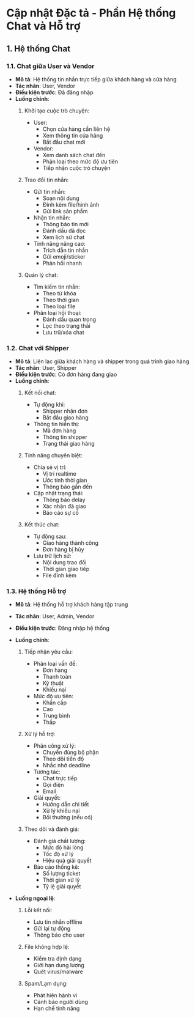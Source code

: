 # Cập nhật Đặc tả - Phần Hệ thống Chat và Hỗ trợ

## 1. Hệ thống Chat 

### 1.1. Chat giữa User và Vendor
- **Mô tả**: Hệ thống tin nhắn trực tiếp giữa khách hàng và cửa hàng
- **Tác nhân**: User, Vendor
- **Điều kiện trước**: Đã đăng nhập
- **Luồng chính**:
  1. Khởi tạo cuộc trò chuyện:
     - User:
       + Chọn cửa hàng cần liên hệ
       + Xem thông tin cửa hàng
       + Bắt đầu chat mới
     - Vendor:
       + Xem danh sách chat đến
       + Phân loại theo mức độ ưu tiên
       + Tiếp nhận cuộc trò chuyện

  2. Trao đổi tin nhắn:
     - Gửi tin nhắn:
       + Soạn nội dung
       + Đính kèm file/hình ảnh
       + Gửi link sản phẩm
     - Nhận tin nhắn:
       + Thông báo tin mới
       + Đánh dấu đã đọc
       + Xem lịch sử chat
     - Tính năng nâng cao:
       + Trích dẫn tin nhắn
       + Gửi emoji/sticker
       + Phản hồi nhanh

  3. Quản lý chat:
     - Tìm kiếm tin nhắn:
       + Theo từ khóa
       + Theo thời gian
       + Theo loại file
     - Phân loại hội thoại:
       + Đánh dấu quan trọng
       + Lọc theo trạng thái
       + Lưu trữ/xóa chat

### 1.2. Chat với Shipper
- **Mô tả**: Liên lạc giữa khách hàng và shipper trong quá trình giao hàng
- **Tác nhân**: User, Shipper
- **Điều kiện trước**: Có đơn hàng đang giao
- **Luồng chính**:
  1. Kết nối chat:
     - Tự động khi:
       + Shipper nhận đơn
       + Bắt đầu giao hàng
     - Thông tin hiển thị:
       + Mã đơn hàng
       + Thông tin shipper
       + Trạng thái giao hàng

  2. Tính năng chuyên biệt:
     - Chia sẻ vị trí:
       + Vị trí realtime
       + Ước tính thời gian
       + Thông báo gần đến
     - Cập nhật trạng thái:
       + Thông báo delay
       + Xác nhận đã giao
       + Báo cáo sự cố

  3. Kết thúc chat:
     - Tự động sau:
       + Giao hàng thành công
       + Đơn hàng bị hủy
     - Lưu trữ lịch sử:
       + Nội dung trao đổi
       + Thời gian giao tiếp
       + File đính kèm

### 1.3. Hệ thống Hỗ trợ
- **Mô tả**: Hệ thống hỗ trợ khách hàng tập trung
- **Tác nhân**: User, Admin, Vendor
- **Điều kiện trước**: Đăng nhập hệ thống
- **Luồng chính**:
  1. Tiếp nhận yêu cầu:
     - Phân loại vấn đề:
       + Đơn hàng
       + Thanh toán
       + Kỹ thuật
       + Khiếu nại
     - Mức độ ưu tiên:
       + Khẩn cấp
       + Cao
       + Trung bình
       + Thấp

  2. Xử lý hỗ trợ:
     - Phân công xử lý:
       + Chuyển đúng bộ phận
       + Theo dõi tiến độ
       + Nhắc nhở deadline
     - Tương tác:
       + Chat trực tiếp
       + Gọi điện
       + Email
     - Giải quyết:
       + Hướng dẫn chi tiết
       + Xử lý khiếu nại
       + Bồi thường (nếu có)

  3. Theo dõi và đánh giá:
     - Đánh giá chất lượng:
       + Mức độ hài lòng
       + Tốc độ xử lý
       + Hiệu quả giải quyết
     - Báo cáo thống kê:
       + Số lượng ticket
       + Thời gian xử lý
       + Tỷ lệ giải quyết

- **Luồng ngoại lệ**:
  1. Lỗi kết nối:
     - Lưu tin nhắn offline
     - Gửi lại tự động
     - Thông báo cho user

  2. File không hợp lệ:
     - Kiểm tra định dạng
     - Giới hạn dung lượng
     - Quét virus/malware

  3. Spam/Lạm dụng:
     - Phát hiện hành vi
     - Cảnh báo người dùng
     - Hạn chế tính năng